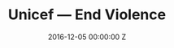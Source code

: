 ---
title: Unicef — End Violence
date: 2016-12-05 00:00:00 Z
categories:
- commercial
position: 20
is-front: true
image: "/uploads/unicef-end-violence.jpg"
vimeo: 194352066
director: Jonas McQuiggin
production-company: Absolute Post + Blind Pig
camera: Arri Alexa
layout: project
---
